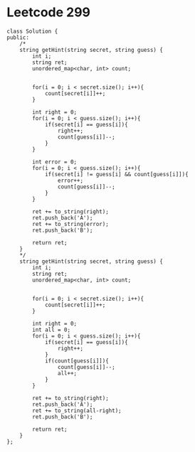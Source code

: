 # Leetcode 299
    class Solution {
    public:
        /*
        string getHint(string secret, string guess) {
            int i;
            string ret;
            unordered_map<char, int> count;


            for(i = 0; i < secret.size(); i++){
                count[secret[i]]++;
            }

            int right = 0;
            for(i = 0; i < guess.size(); i++){
                if(secret[i] == guess[i]){
                    right++;
                    count[guess[i]]--;
                }
            }

            int error = 0;
            for(i = 0; i < guess.size(); i++){
                if(secret[i] != guess[i] && count[guess[i]]){
                    error++;
                    count[guess[i]]--;
                }
            }

            ret += to_string(right);
            ret.push_back('A');
            ret += to_string(error);
            ret.push_back('B');

            return ret;
        }
        */
        string getHint(string secret, string guess) {
            int i;
            string ret;
            unordered_map<char, int> count;


            for(i = 0; i < secret.size(); i++){
                count[secret[i]]++;
            }

            int right = 0;
            int all = 0;
            for(i = 0; i < guess.size(); i++){
                if(secret[i] == guess[i]){
                    right++;
                }
                if(count[guess[i]]){
                    count[guess[i]]--;
                    all++;
                }
            }

            ret += to_string(right);
            ret.push_back('A');
            ret += to_string(all-right);
            ret.push_back('B');

            return ret;
        }
    };
